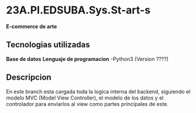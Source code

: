 # 23A.PI.EDSUBA.Sys.St-art-s
**E-commerce de arte**

## Tecnologias utilizadas
**Base de datos**
**Lenguaje de programacion**
-Python3 (Version ????)

## Descripcion
En este branch esta cargada toda la logica interna del backend, siguiendo el modelo MVC (Model View Controller), el modelo de los datos y el controlador para enviarlos al view como partes principales de este.


